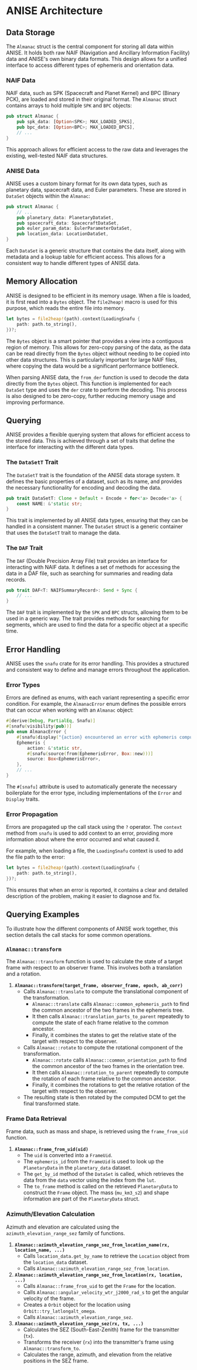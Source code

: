 # ANISE Architecture

## Data Storage

The `Almanac` struct is the central component for storing all data within ANISE. It holds both raw NAIF (Navigation and Ancillary Information Facility) data and ANISE's own binary data formats. This design allows for a unified interface to access different types of ephemeris and orientation data.

### NAIF Data

NAIF data, such as SPK (Spacecraft and Planet Kernel) and BPC (Binary PCK), are loaded and stored in their original format. The `Almanac` struct contains arrays to hold multiple `SPK` and `BPC` objects:

```rust
pub struct Almanac {
    pub spk_data: [Option<SPK>; MAX_LOADED_SPKS],
    pub bpc_data: [Option<BPC>; MAX_LOADED_BPCS],
    // ...
}
```

This approach allows for efficient access to the raw data and leverages the existing, well-tested NAIF data structures.

### ANISE Data

ANISE uses a custom binary format for its own data types, such as planetary data, spacecraft data, and Euler parameters. These are stored in `DataSet` objects within the `Almanac`:

```rust
pub struct Almanac {
    // ...
    pub planetary_data: PlanetaryDataSet,
    pub spacecraft_data: SpacecraftDataSet,
    pub euler_param_data: EulerParameterDataSet,
    pub location_data: LocationDataSet,
}
```

Each `DataSet` is a generic structure that contains the data itself, along with metadata and a lookup table for efficient access. This allows for a consistent way to handle different types of ANISE data.

## Memory Allocation

ANISE is designed to be efficient in its memory usage. When a file is loaded, it is first read into a `Bytes` object. The `file2heap!` macro is used for this purpose, which reads the entire file into memory.

```rust
let bytes = file2heap!(path).context(LoadingSnafu {
    path: path.to_string(),
})?;
```

The `Bytes` object is a smart pointer that provides a view into a contiguous region of memory. This allows for zero-copy parsing of the data, as the data can be read directly from the `Bytes` object without needing to be copied into other data structures. This is particularly important for large NAIF files, where copying the data would be a significant performance bottleneck.

When parsing ANISE data, the `from_der` function is used to decode the data directly from the `Bytes` object. This function is implemented for each `DataSet` type and uses the `der` crate to perform the decoding. This process is also designed to be zero-copy, further reducing memory usage and improving performance.

## Querying

ANISE provides a flexible querying system that allows for efficient access to the stored data. This is achieved through a set of traits that define the interface for interacting with the different data types.

### The `DataSetT` Trait

The `DataSetT` trait is the foundation of the ANISE data storage system. It defines the basic properties of a dataset, such as its name, and provides the necessary functionality for encoding and decoding the data.

```rust
pub trait DataSetT: Clone + Default + Encode + for<'a> Decode<'a> {
    const NAME: &'static str;
}
```

This trait is implemented by all ANISE data types, ensuring that they can be handled in a consistent manner. The `DataSet` struct is a generic container that uses the `DataSetT` trait to manage the data.

### The `DAF` Trait

The `DAF` (Double Precision Array File) trait provides an interface for interacting with NAIF data. It defines a set of methods for accessing the data in a DAF file, such as searching for summaries and reading data records.

```rust
pub trait DAF<T: NAIFSummaryRecord>: Send + Sync {
    // ...
}
```

The `DAF` trait is implemented by the `SPK` and `BPC` structs, allowing them to be used in a generic way. The trait provides methods for searching for segments, which are used to find the data for a specific object at a specific time.

## Error Handling

ANISE uses the `snafu` crate for its error handling. This provides a structured and consistent way to define and manage errors throughout the application.

### Error Types

Errors are defined as enums, with each variant representing a specific error condition. For example, the `AlmanacError` enum defines the possible errors that can occur when working with an `Almanac` object:

```rust
#[derive(Debug, PartialEq, Snafu)]
#[snafu(visibility(pub))]
pub enum AlmanacError {
    #[snafu(display("{action} encountered an error with ephemeris computation {source}"))]
    Ephemeris {
        action: &'static str,
        #[snafu(source(from(EphemerisError, Box::new)))]
        source: Box<EphemerisError>,
    },
    // ...
}
```

The `#[snafu]` attribute is used to automatically generate the necessary boilerplate for the error type, including implementations of the `Error` and `Display` traits.

### Error Propagation

Errors are propagated up the call stack using the `?` operator. The `context` method from `snafu` is used to add context to an error, providing more information about where the error occurred and what caused it.

For example, when loading a file, the `LoadingSnafu` context is used to add the file path to the error:

```rust
let bytes = file2heap!(path).context(LoadingSnafu {
    path: path.to_string(),
})?;
```

This ensures that when an error is reported, it contains a clear and detailed description of the problem, making it easier to diagnose and fix.

## Querying Examples

To illustrate how the different components of ANISE work together, this section details the call stacks for some common operations.

### `Almanac::transform`

The `Almanac::transform` function is used to calculate the state of a target frame with respect to an observer frame. This involves both a translation and a rotation.

1.  **`Almanac::transform(target_frame, observer_frame, epoch, ab_corr)`**
    *   Calls `Almanac::translate` to compute the translational component of the transformation.
        *   `Almanac::translate` calls `Almanac::common_ephemeris_path` to find the common ancestor of the two frames in the ephemeris tree.
        *   It then calls `Almanac::translation_parts_to_parent` repeatedly to compute the state of each frame relative to the common ancestor.
        *   Finally, it combines the states to get the relative state of the target with respect to the observer.
    *   Calls `Almanac::rotate` to compute the rotational component of the transformation.
        *   `Almanac::rotate` calls `Almanac::common_orientation_path` to find the common ancestor of the two frames in the orientation tree.
        *   It then calls `Almanac::rotation_to_parent` repeatedly to compute the rotation of each frame relative to the common ancestor.
        *   Finally, it combines the rotations to get the relative rotation of the target with respect to the observer.
    *   The resulting state is then rotated by the computed DCM to get the final transformed state.

### Frame Data Retrieval

Frame data, such as mass and shape, is retrieved using the `frame_from_uid` function.

1.  **`Almanac::frame_from_uid(uid)`**
    *   The `uid` is converted into a `FrameUid`.
    *   The `ephemeris_id` from the `FrameUid` is used to look up the `PlanetaryData` in the `planetary_data` dataset.
    *   The `get_by_id` method of the `DataSet` is called, which retrieves the data from the `data` vector using the index from the `lut`.
    *   The `to_frame` method is called on the retrieved `PlanetaryData` to construct the `Frame` object. The mass (`mu_km3_s2`) and shape information are part of the `PlanetaryData` struct.

### Azimuth/Elevation Calculation

Azimuth and elevation are calculated using the `azimuth_elevation_range_sez` family of functions.

1.  **`Almanac::azimuth_elevation_range_sez_from_location_name(rx, location_name, ...)`**
    *   Calls `location_data.get_by_name` to retrieve the `Location` object from the `location_data` dataset.
    *   Calls `Almanac::azimuth_elevation_range_sez_from_location`.
2.  **`Almanac::azimuth_elevation_range_sez_from_location(rx, location, ...)`**
    *   Calls `Almanac::frame_from_uid` to get the `Frame` for the location.
    *   Calls `Almanac::angular_velocity_wtr_j2000_rad_s` to get the angular velocity of the frame.
    *   Creates a `Orbit` object for the location using `Orbit::try_latlongalt_omega`.
    *   Calls `Almanac::azimuth_elevation_range_sez`.
3.  **`Almanac::azimuth_elevation_range_sez(rx, tx, ...)`**
    *   Calculates the SEZ (South-East-Zenith) frame for the transmitter (`tx`).
    *   Transforms the receiver (`rx`) into the transmitter's frame using `Almanac::transform_to`.
    *   Calculates the range, azimuth, and elevation from the relative positions in the SEZ frame.